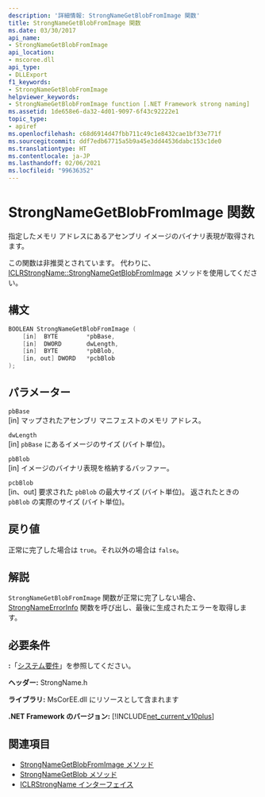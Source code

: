 ```yaml
---
description: '詳細情報: StrongNameGetBlobFromImage 関数'
title: StrongNameGetBlobFromImage 関数
ms.date: 03/30/2017
api_name:
- StrongNameGetBlobFromImage
api_location:
- mscoree.dll
api_type:
- DLLExport
f1_keywords:
- StrongNameGetBlobFromImage
helpviewer_keywords:
- StrongNameGetBlobFromImage function [.NET Framework strong naming]
ms.assetid: 1de658e6-da32-4d01-9097-6f43c92222e1
topic_type:
- apiref
ms.openlocfilehash: c68d6914d47fbb711c49c1e8432cae1bf33e771f
ms.sourcegitcommit: ddf7edb67715a5b9a45e3dd44536dabc153c1de0
ms.translationtype: HT
ms.contentlocale: ja-JP
ms.lasthandoff: 02/06/2021
ms.locfileid: "99636352"
---
```

# <a name="strongnamegetblobfromimage-function"></a>StrongNameGetBlobFromImage 関数

指定したメモリ アドレスにあるアセンブリ イメージのバイナリ表現が取得されます。  
  
 この関数は非推奨とされています。 代わりに、[ICLRStrongName::StrongNameGetBlobFromImage](../hosting/iclrstrongname-strongnamegetblobfromimage-method.md) メソッドを使用してください。  
  
## <a name="syntax"></a>構文  
  
```cpp  
BOOLEAN StrongNameGetBlobFromImage (  
    [in]  BYTE        *pbBase,  
    [in]  DWORD       dwLength,  
    [in]  BYTE        *pbBlob,  
    [in, out] DWORD   *pcbBlob  
);  
```  
  
## <a name="parameters"></a>パラメーター  

 `pbBase`  
 [in] マップされたアセンブリ マニフェストのメモリ アドレス。  
  
 `dwLength`  
 [in] `pbBase` にあるイメージのサイズ (バイト単位)。  
  
 `pbBlob`  
 [in] イメージのバイナリ表現を格納するバッファー。  
  
 `pcbBlob`  
 [in、out] 要求された `pbBlob` の最大サイズ (バイト単位)。 返されたときの `pbBlob` の実際のサイズ (バイト単位)。  
  
## <a name="return-value"></a>戻り値  

 正常に完了した場合は `true`。それ以外の場合は `false`。  
  
## <a name="remarks"></a>解説  

 `StrongNameGetBlobFromImage` 関数が正常に完了しない場合、[StrongNameErrorInfo](strongnameerrorinfo-function.md) 関数を呼び出し、最後に生成されたエラーを取得します。  
  
## <a name="requirements"></a>必要条件  

 **:**「[システム要件](../../get-started/system-requirements.md)」を参照してください。  
  
 **ヘッダー:** StrongName.h  
  
 **ライブラリ:** MsCorEE.dll にリソースとして含まれます  
  
 **.NET Framework のバージョン:** [!INCLUDE[net_current_v10plus](../../../../includes/net-current-v10plus-md.md)]  
  
## <a name="see-also"></a>関連項目

- [StrongNameGetBlobFromImage メソッド](../hosting/iclrstrongname-strongnamegetblobfromimage-method.md)
- [StrongNameGetBlob メソッド](../hosting/iclrstrongname-strongnamegetblob-method.md)
- [ICLRStrongName インターフェイス](../hosting/iclrstrongname-interface.md)
